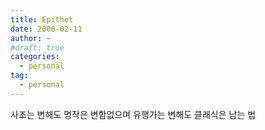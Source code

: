 ```yaml
---
title: Epithet
date: 2006-02-11
author: ~
#draft: true
categories:
  - personal
tag:
  - personal
---
```




사조는 변해도 명작은 변함없으며 유행가는 변해도 클래식은 남는 법


 






